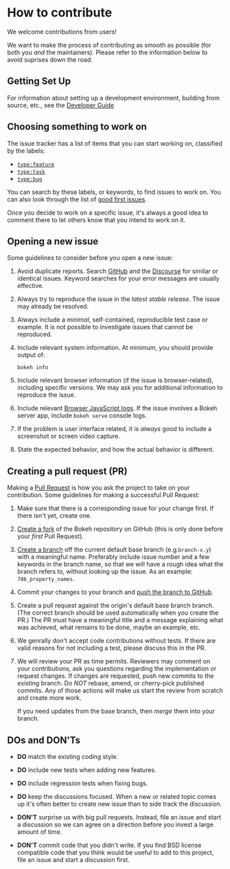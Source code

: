 # How to contribute

We welcome contributions from users!

We want to make the process of contributing as smooth as possible (for both you *and*
the maintainers). Please refer to the information below to avoid suprises down the
road.

## Getting Set Up

For information about setting up a development environment, building from source, etc.,
see the [Developer Guide](https://docs.bokeh.org/en/latest/docs/dev_guide.html)

## Choosing something to work on

The issue tracker has a list of items that you can start working on, classified by the
labels:

* [`type:feature`](https://github.com/bokeh/bokeh/labels/type:%20feature)
* [`type:task`](https://github.com/bokeh/bokeh/labels/type:%20task)
* [`type:bug`](https://github.com/bokeh/bokeh/labels/type:%20bug)

You can search by these labels, or keywords, to find issues to work on. You can also look
through the list of [good first issues](https://github.com/bokeh/bokeh/issues?q=is%3Aopen+is%3Aissue+label%3A%22good+first+issue%22).

Once you decide to work on a specific issue, it's always a good idea to comment there
to let others know that you intend to work on it.

## Opening a new issue

Some guidelines to consider before you open a new issue:

1. Avoid duplicate reports. Search [GitHub](https://github.com/bokeh/bokeh/issues) and
   the [Discourse](https://discourse.bokeh.org) for similar or identical issues. Keyword
   searches for your error messages are usually effective.

2. Always try to reproduce the issue in the *latest stable release*. The issue may already
   be resolved.

3. Always include a *minimal*, self-contained, reproducible test case or example. It is not
   possible to investigate issues that cannot be reproduced.

4. Include relevant system information. At minimum, you should provide output of:

      `bokeh info`

5. Include relevant browser information (if the issue is browser-related), including
   specific versions. We may ask you for additional information to reproduce the issue.

6. Include relevant [Browser JavaScript logs](https://webmasters.stackexchange.com/questions/8525/how-do-i-open-the-javascript-console-in-different-browsers). If the issue involves a Bokeh server app, include `bokeh serve` console logs.

7. If the problem is user interface related, it is *always* good to include a screenshot or
   screen video capture.

8. State the expected behavior, and how the actual behavior is different.

## Creating a pull request (PR)

Making a [Pull Request](https://docs.github.com/en/github/collaborating-with-issues-and-pull-requests/about-pull-requests)
is how you ask the project to take on your contribution. Some guidelines for making a successful
Pull Request:

1. Make sure that there is a corresponding issue for your change first. If there isn't yet,
   create one.

2. [Create a fork](https://docs.github.com/en/github/getting-started-with-github/fork-a-repo) of
   the Bokeh repository on GitHub (this is only done before your *first* Pull Request).

3. [Create a branch](https://git-scm.com/book/en/v2/Git-Branching-Basic-Branching-and-Merging) off
   the current default base branch (e.g.`branch-x.y`) with a meaningful name. Preferably include
   issue number and a few keywords in the branch name, so that we will have a rough idea what the
   branch refers to, without looking up the issue. As an example: `786_property_names`.

4. Commit your changes to your branch and [push the branch to GitHub](https://docs.github.com/en/github/using-git/pushing-commits-to-a-remote-repository).

5. Create a pull request against the origin's default base branch branch. (The correct branch should
   be used automatically when you create the PR.) The PR must have a meaningful title and a message
   explaining what was achieved, what remains to be done, maybe an example, etc.

6. We genrally don't accept code contributions without tests. If there are valid reasons for not
   including a test, please discuss this in the PR.

7. We will review your PR as time permits. Reviewers may comment on your contributions, ask
   you questions regarding the implementation or request changes. If changes are requested, push
   new commits to the existing branch. Do *NOT* rebase, amend, or cherry-pick published commits.
   Any of those actions will make us start the review from scratch and create more work.

   If you need updates from the base branch, then *merge* them into your branch.

## DOs and DON'Ts

* **DO** match the existing coding style.

* **DO** include new tests when adding new features.

* **DO** include regression tests when fixing bugs.

* **DO** keep the discussions focused. When a new or related topic comes up it's often better to
  create new issue than to side track the discussion.

* **DON'T** surprise us with big pull requests. Instead, file an issue and start a discussion so we
  can agree on a direction before you invest a large amount of time.

* **DON'T** commit code that you didn't write. If you find BSD license compatible code that you
  think would be useful to add to this project, file an issue and start a discussion first.
